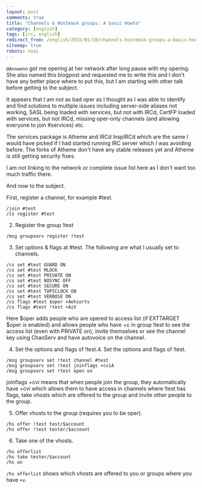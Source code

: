 ```yaml
---
layout: post
comments: true
title: "Channels & Hostmask groups: A basic Howto"
category: [english]
tags: [irc, english]
redirect_from: /english/2015/01/10/channels-hostmask-groups-a-basic-howto.html
sitemap: true
robots: noai
---
```


`@Annwenn` got me opering at her network after long pause with my opering. She
also named this blogpost and requested me to write this and I don't have any
better place where to put this, but I am starting with other talk before getting
to the subject.

It appears that I am not as bad oper as I thought as I was able to identify and
find solutions to multiple issues including server-side aliases not working,
SASL being loaded with services, but not with IRCd, CertFP loaded with services,
but not IRCd, missing oper-only channels (and allowing everyone to join
#services) etc.

The services package is Atheme and IRCd InspIRCd which are the same I would have
picked if I had started running IRC server which I was avoiding before. The
forks of Atheme don't have any stable releases yet and Atheme is still getting
security fixes.

I am not linking to the network or complete issue list here as I don't want too
much traffic there.

And now to the subject.

First, register a channel, for example #test.

```
/join #test
/cs register #test
```

2. Register the group !test

```
/msg groupserv register !test
```

3. Set options & flags at #test. The following are what I usually set to
   channels.

```
/cs set #test GUARD ON
/cs set #test MLOCK
/cs set #test PRIVATE ON
/cs set #test NOSYNC OFF
/cs set #test SECURE ON
/cs set #test TOPICLOCK ON
/cs set #test VERBOSE ON
/cs flags #test $oper +Aehiortv
/cs flags #test !test +AiV
```

Here $oper adds people who are opered to access list (if EXTTARGET $oper is
enabled) and allows people who have +c in group !test to see the access list
(even with PRIVATE on), invite themselves or see the channel key using ChanServ
and have autovoice on the channel.

4. Set the options and flags of !test.4. Set the options and flags of !test.

```
/msg groupserv set !test channel #test
/msg groupserv set !test joinflags +cviA
/msg groupserv set !test open on
```

joinflags +cvi means that when people join the group, they automatically have
+cvi which allows them to have access in channels where !test has flags, take
vhosts which are offered to the group and invite other people to the group.

5. Offer vhosts to the group (requires you to be oper).

```
/hs offer !test test/$account
/hs offer !test tester/$account
```

6. Take one of the vhosts.

```
/hs offerlist
/hs take tester/$account
/hs on
```

`/hs offerlist` shows which vhosts are offered to you or groups where you have
`+v`.
